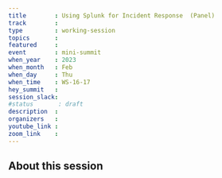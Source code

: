```yaml
---
title        : Using Splunk for Incident Response  (Panel)
track        :
type         : working-session
topics       :
featured     :
event        : mini-summit
when_year    : 2023
when_month   : Feb
when_day     : Thu
when_time    : WS-16-17
hey_summit   : 
session_slack:
#status       : draft
description  :
organizers   :
youtube_link :
zoom_link    :
---
```


## About this session
